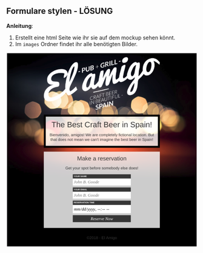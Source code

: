## Formulare stylen - LÖSUNG

**Anleitung**:

1.  Erstellt eine html Seite wie ihr sie auf dem mockup sehen könnt.
2.  Im `images` Ordner findet ihr alle benötigten Bilder.

![mockup-image](/images/reference-image.png)
